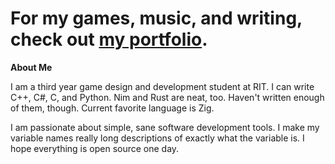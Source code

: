 # For my games, music, and writing, check out **[my portfolio](https://the-argus.github.io/portfolio)**.

**About Me**

I am a third year game design and development student at RIT. I can write C++,
C#, C, and Python. Nim and Rust are neat, too. Haven't written enough of them, though.
Current favorite language is Zig.

I am passionate about simple, sane software development tools. I make my variable
names really long descriptions of exactly what the variable is. I hope everything
is open source one day.
